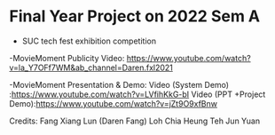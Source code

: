 # Final Year Project on 2022 Sem A
- SUC tech fest exhibition competition

-MovieMoment Publicity Video:
    https://www.youtube.com/watch?v=la_Y7OFf7WM&ab_channel=Daren.fxl2021

-MovieMoment Presentation & Demo:
    Video (System Demo) :https://www.youtube.com/watch?v=LVfihKkG-bI
    Video (PPT +Project Demo):https://www.youtube.com/watch?v=jZt9O9xfBnw



Credits:
Fang Xiang Lun (Daren Fang)
Loh Chia Heung
Teh Jun Yuan
